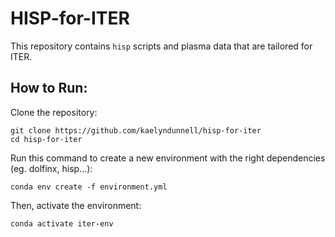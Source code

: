 # HISP-for-ITER

This repository contains `hisp` scripts and plasma data that are tailored for ITER.

## How to Run:

Clone the repository:

```
git clone https://github.com/kaelyndunnell/hisp-for-iter
cd hisp-for-iter
```

Run this command to create a new environment with the right dependencies (eg. dolfinx, hisp...):
```
conda env create -f environment.yml
```

Then, activate the environment:
```
conda activate iter-env
```
